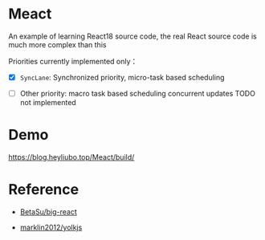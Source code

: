 # Meact

An example of learning React18 source code, the real React source code is much more complex than this

Priorities currently implemented only：

- [x] `SyncLane`: Synchronized priority, micro-task based scheduling

- [ ] Other priority: macro task based scheduling concurrent updates TODO not implemented

# Demo

https://blog.heyliubo.top/Meact/build/

# Reference

- [BetaSu/big-react](https://github.com/BetaSu/big-react)

- [marklin2012/yolkjs](https://github.com/marklin2012/yolkjs)

